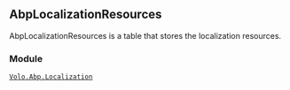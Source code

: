 ## AbpLocalizationResources

AbpLocalizationResources is a table that stores the localization resources.

### Module

[`Volo.Abp.Localization`](../../../Localization.md)